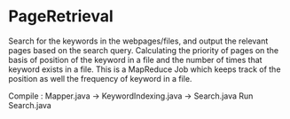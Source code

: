 # PageRetrieval

Search for the keywords in the webpages/files, and output the relevant pages based on the search query. 
Calculating the priority of pages on the basis of position of the keyword in a file and the number of times that keyword exists in a file. This is a MapReduce Job which keeps track of the position as well the frequency of keyword in a file.

Compile : Mapper.java -> KeywordIndexing.java -> Search.java
Run Search.java
